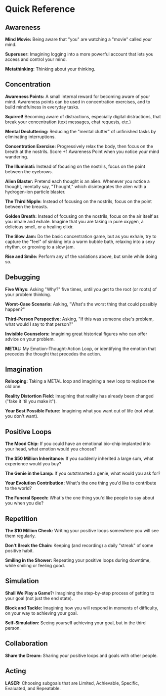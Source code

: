 # Quick Reference

## Awareness <a id="awareness"></a>

**Mind Movie:** Being aware that "you" are watching a "movie" called your mind.

**Superuser:** Imagining logging into a more powerful account that lets you access and control your mind.

**Metathinking:** Thinking about your thinking.

## Concentration <a id="concentration"></a>

**Awareness Points:** A small internal reward for becoming aware of your mind. Awareness points can be used in concentration exercises, and to build mindfulness in everyday tasks.

**Squirrel!** Becoming aware of distractions, especially digital distractions, that break your concentration \(text messages, chat requests, etc.\)

**Mental Decluttering:** Reducing the "mental clutter" of unfinished tasks by eliminating interruptions.

**Concentration Exercise:** Progressively relax the body, then focus on the breath at the nostrils. Score +1 Awareness Point when you notice your mind wandering.

**The Illuminati:** Instead of focusing on the nostrils, focus on the point between the eyebrows.

**Alien Blaster:** Pretend each thought is an alien. Whenever you notice a thought, mentally say, "Thought," which disintegrates the alien with a hydrogen-ion particle blaster.

**The Third Nipple:** Instead of focusing on the nostrils, focus on the point between the breasts.

**Golden Breath:** Instead of focusing on the nostrils, focus on the air itself as you inhale and exhale. Imagine that you are taking in pure oxygen, a delicious smell, or a healing elixir.

**The Slow Jam:** Do the basic concentration game, but as you exhale, try to capture the "feel" of sinking into a warm bubble bath, relaxing into a sexy rhythm, or grooving to a slow jam.

**Rise and Smile:** Perform any of the variations above, but smile while doing so.

## Debugging <a id="debugging"></a>

**Five Whys:** Asking "Why?" five times, until you get to the root \(or roots\) of your problem thinking.

**Worst-Case Scenario:** Asking, "What's the worst thing that could possibly happen?"

**Third-Person Perspective:** Asking, "If this was someone else's problem, what would I say to that person?"

**Invisible Counselors:** Imagining great historical figures who can offer advice on your problem.

**METAL:** My Emotion-Thought-Action Loop, or identifying the emotion that precedes the thought that precedes the action.

## Imagination <a id="imagination"></a>

**Relooping:** Taking a METAL loop and imagining a new loop to replace the old one.

**Reality Distortion Field:** Imagining that reality has already been changed \("fake it 'til you make it"\).

**Your Best Possible Future:** Imagining what you want out of life \(not what you don't want\).

## Positive Loops <a id="positive-loops"></a>

**The Mood Chip:** If you could have an emotional bio-chip implanted into your head, what emotion would you choose?

**The $50 Million Inheritance:** If you suddenly inherited a large sum, what experience would you buy?

**The Genie in the Lamp:** If you outstmarted a genie, what would you ask for?

**Your Evolution Contribution:** What's the one thing you'd like to contribute to the world?

**The Funeral Speech:** What's the one thing you'd like people to say about you when you die?

## Repetition <a id="repetition"></a>

**The $10 Million Check:** Writing your positive loops somewhere you will see them regularly.

**Don't Break the Chain:** Keeping \(and recording\) a daily "streak" of some positive habit.

**Smiling in the Shower:** Repeating your positive loops during downtime, while smiling or feeling good.

## Simulation <a id="simulation"></a>

**Shall We Play a Game?:** Imagining the step-by-step process of getting to your goal \(not just the end state\).

**Block and Tackle:** Imagining how you will respond in moments of difficulty, on your way to achieving your goal.

**Self-Simulation:** Seeing yourself achieving your goal, but in the third person.

## Collaboration <a id="collaboration"></a>

**Share the Dream:** Sharing your positive loops and goals with other people.

## Acting <a id="acting"></a>

**LASER:** Choosing subgoals that are Limited, Achievable, Specific, Evaluated, and Repeatable.

